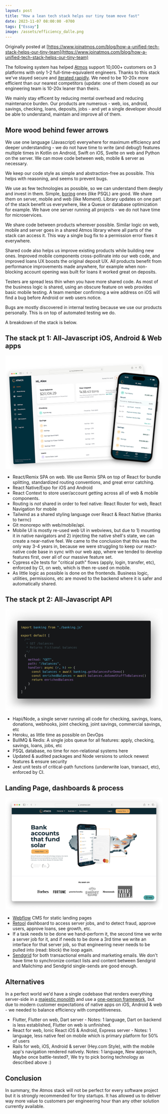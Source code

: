 ```yaml
---
layout: post
title: "How a lean tech stack helps our tiny team move fast"
date: 2023-11-07 08:00:00 -0700
tags: ["Essay"]
image: /assets/efficiency_dalle.png
---
```


Originally posted at [https://www.joinatmos.com/blog/how-a-unified-tech-stack-helps-our-tiny-team](https://www.joinatmos.com/blog/how-a-unified-tech-stack-helps-our-tiny-team)

The following system has helped [Atmos](https://www.joinatmos.com) support 10,000+ customers on 3 platforms with only 1-2 full-time-equivalent engineers. Thanks to this stack we've stayed secure and [iterated rapidly](http://paulgraham.com/avg.html). We need to be 10-20x more efficient than our nearest competitors (update: one of them closed) as our engineering team is 10-20x leaner than theirs.

We mainly stay efficent by reducing mental overhead and reducing maintenance burden. Our products are numerous - web, ios, android, savings, checking, loans, deposits, jobs - and yet a single developer should be able to understand, maintain and improve all of them.

## More wood behind fewer arrows

We use one language (Javascript) everywhere for maximum efficiency and deeper understanding - we do not have time to write (and debug!) features multiple times in Kotlin on Android, Swift on iOS, Svelte on web and Python on the server. We can move code between web, mobile & server as necessary.

We keep our code style as simple and abstraction-free as possible. This helps with reasoning, and seems to prevent bugs.

We use as few technologies as possible, so we can understand them deeply and invest in them. Simple, [boring](https://boringtechnology.club/) ones (like PSQL) are good. We share them on server, mobile and web (like Moment). Library updates on one part of the stack benefit us everywhere, like a Queue or database optimization for example. We have one server running all projects - we do not have time for microservices.

We share code between products wherever possible. Similar logic on web, mobile and server goes in a shared Atmos library where all parts of the stack can access it. This way a single bug fix to a permission error fixes it everywhere.

Shared code also helps us improve existing products while building new ones. Improved mobile components cross-pollinate into our web code, and improved loans UX boosts the original deposit UX. All products benefit from performance improvements made anywhere, for example when non-blocking account opening was built for loans it worked great on deposits.

Testers are spread less thin when you have more shared code. As most of the business logic is shared, using an obscure feature on web provides basic mobile testing. A team member confirming a wire address on iOS will find a bug before Android or web users notice.

Bugs are mostly discovered in internal testing because we use our products personally. This is on top of automated testing we do.

A breakdown of the stack is below.

## The stack pt 1: All-Javascript iOS, Android & Web apps

![](/assets/efficiency/stack2.jpg)

- React/Remix SPA on web. We use Remix SPA on top of React for bundle splitting, standardized routing conventions, and great error catching.
- React Native/Expo for iOS and Android
- React Context to store user/account getting across all of web & mobile components.
- Routing is _not_ shared in order to feel native: React Router for web, React Navigation for mobile  
- Tailwind as a shared styling language over React & React Native (thanks to twrnc)
- Git monorepo with web/mobile/api. 
- Mobile UI is mostly re-used web UI in webviews, but due to 1) mounting it in native navigators and 2) injecting the native shell's state, we can create a near-native feel. We came to the conclusion that this was the only way 3-4 years in, because we were struggling to keep our react-native code base in sync with our web app, where we tended to develop features first, over all of our massive feature set. 
- Cypress e2e tests for "critical path" flows (apply, login, transfer, etc), enforced by CI, on web, which is then re-used on mobile.
- As little logic as possible is done on the frontends. Business logic, utilities, permissions, etc are moved to the backend where it is safer and automatically shared.

## The stack pt 2: All-Javascript API

![](/assets/efficiency/api.jpg)

- Hapi/Node, a single server running all code for checking, savings, loans, donations, webhooks, joint checking, joint savings, commercial savings, etc
- Heroku, as little time as possible on DevOps
- BullMQ & Redis: A single jobs queue for all features: apply, checking, savings, loans, jobs, etc
- PSQL database, no time for non-relational systems here
- Updated & audited packages and Node versions to unlock newest features & ensure security
- Jest unit tests of critical-path functions (underwrite loan, transact, etc), enforced by CI.

## Landing Page, dashboards & process

![](/assets/efficiency/landing_page2.png)

- [Webflow](https://webflow.com) CMS for static landing pages
- [Retool](https://retool.com) dashboard to access server jobs, and to detect fraud, approve users, approve loans, see growth, etc.
- If a task needs to be done we hand-perform it, the second time we write a server job for it, and if needs to be done a 3rd time we write an interface for that server job, so that engineering never needs to be pulled into (read: block) the loop again.
- [Sendgrid](https://sendgrid.com) for both transactional emails and marketing emails. We don't have time to synchronize contact lists and content between Sendgrid and Mailchimp and Sendgrid single-sends are good enough.

## Alternatives

In a perfect world we'd have a single codebase that renders everything server-side in a [majestic monolith](/a-node-js-developer-discovers-rails/) and use a [one-person framework](https://world.hey.com/dhh/the-one-person-framework-711e6318), but due to modern customer expectations of native apps on iOS, Android & web - we needed to balance efficiency with competitiveness.

- Flutter, Flutter on web, Dart server - Notes: 1 language, Dart on backend is less established, Flutter on web is unfinished.
- React for web, Ionic React iOS & Android, Express server - Notes: 1 language, less native feel on mobile which is primary platform for 50% of users
- Rails for web, iOS, Android & server (Hey.com Style), with the mobile app's navigation rendered natively. Notes: 1 language, New approach, Maybe once battle-tested?, We try to pick boring technology as described above :)

## Conclusion

In summary, the Atmos stack will not be perfect for every software project but it is strongly recommended for tiny startups. It has allowed us to deliver way more value to customers per engineering hour than any other solution currently available.
